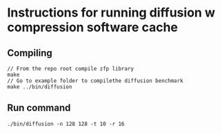 # Instructions for running diffusion w compression software cache
## Compiling
```
// From the repo root compile zfp library
make
// Go to example folder to compilethe diffusion benchmark
make ../bin/diffusion
```

## Run command
```
./bin/diffusion -n 128 128 -t 10 -r 16
```